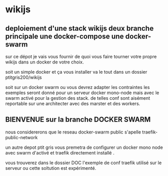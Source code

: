 # wikijs
## deploiement d'une stack wikijs deux branche principale une docker-compose une docker-swarm


sur ce dépot je vais vous fournir de quoi vous faire tourner votre propre wikijs dans un docker de votre choix. 

soit un simple docker et ça vous installer va le tout dans un dossier ptitgris200/wikijs

soit sur un docker swarm ou vous devrez adapter les contraintes les exemples seront donné pour un serveur docker mono-node mais avec le swarm activé pour la gestion des stack. 
de telles conf sont aisément reportable sur une architecter avec des marster et des workers. 

## BIENVENUE sur la branche DOCKER SWARM 

nous considererons que le reseau docker-swarm public s'apelle traefik-public-network 

un autre depot ptit gris vous premetra de configurer un docker mono node avec swarm d'activé et traefik directement installé . 

vous trouverez dans le dossier DOC l'exemple de conf traefik utilisé sur le serveur ou cette soltution est expérimenté. 


